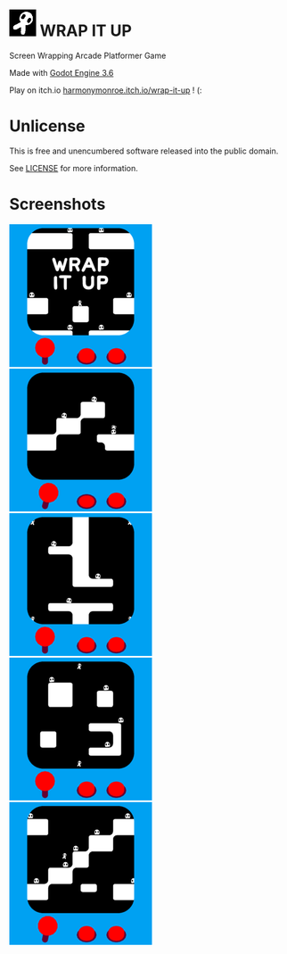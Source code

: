 # ![icon](media/image/icon/48.png) WRAP IT UP

Screen Wrapping Arcade Platformer Game

Made with [Godot Engine 3.6](https://godotengine.org)

Play on itch.io [harmonymonroe.itch.io/wrap-it-up](https://harmonymonroe.itch.io/wrap-it-up) ! (:

# Unlicense
This is free and unencumbered software released into the public domain.

See [LICENSE](LICENSE) for more information.

# Screenshots

![shot1](media/image/screenshot/thumb1.png)
![shot2](media/image/screenshot/thumb2.png)
![shot3](media/image/screenshot/thumb3.png)
![shot4](media/image/screenshot/thumb4.png)
![shot5](media/image/screenshot/thumb5.png)
